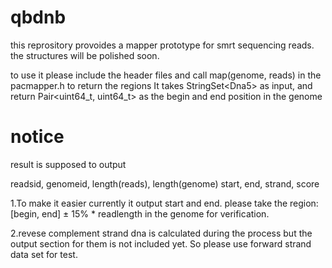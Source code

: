 # qbdnb

this reprository provoides a mapper prototype for smrt sequencing reads. 
the structures will be polished soon.

to use it please include the header files 
and call map(genome, reads) in the pacmapper.h to return the regions
It takes StringSet\<Dna5\> as input, and return Pair<uint64_t, uint64_t> as the begin and end position in the genome 

# notice

result is supposed to output

readsid, genomeid, length(reads), length(genome) start, end, strand, score

1.To make it easier currently it output start and end.
please take the region: [begin, end] ± 15% * readlength in the genome for verification.

2.revese complement strand dna is calculated during the process but the output section for them is not included yet. So please use forward strand data set for test.



